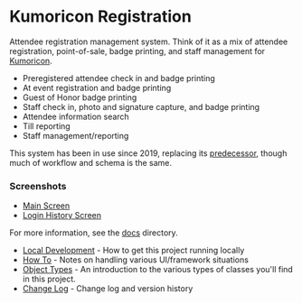 # Kumoricon Registration

Attendee registration management system. Think of it as a mix of attendee registration, point-of-sale, badge printing, 
and staff management for [Kumoricon](https://www.kumoricon.org/).

- Preregistered attendee check in and badge printing
- At event registration and badge printing
- Guest of Honor badge printing
- Staff check in, photo and signature capture, and badge printing
- Attendee information search
- Till reporting
- Staff management/reporting

This system has been in use since 2019, replacing its [predecessor](https://github.com/kumoregdev/kumoreg), though
much of workflow and schema is the same.

### Screenshots
- [Main Screen](docs/img/main.png?raw=true)
- [Login History Screen](docs/img/loginhistory.png?raw=true)

For more information, see the [docs](docs/) directory.

- [Local Development](docs/localdevelopment.md) - How to get this project running locally
- [How To](docs/howto.md) - Notes on handling various UI/framework situations
- [Object Types](docs/objecttypes.md) - An introduction to the various types of classes you'll find in this project.
- [Change Log](CHANGES.md) - Change log and version history

